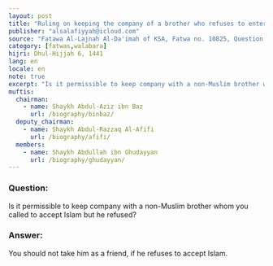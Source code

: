 ```yaml
---
layout: post
title: "Ruling on keeping the company of a brother who refuses to enter Islam"
publisher: "alsalafiyyah@icloud.com"
source: "Fatawa Al-Lajnah Al-Da'imah of KSA, Fatwa no. 10825, Question 7"
category: [fatwas,walabara]
hijri: Dhul-Hijjah 6, 1441
lang: en
locale: en
note: true
excerpt: "Is it permissible to keep company with a non-Muslim brother whom you called to accept Islam but he refused?"
muftis:
  chairman: 
    - name: Shaykh Abdul-Aziz ibn Baz
      url: /biography/binbaz/
  deputy_chairman:
    - name: Shaykh Abdul-Razzaq Al-Afifi
      url: /biography/afifi/
  members: 
    - name: Shaykh Abdullah ibn Ghudayyan
      url: /biography/ghudayyan/
---
```


### Question: 

Is it permissible to keep company with a non-Muslim brother whom you called to accept Islam but he refused?

### Answer:

You should not take him as a friend, if he refuses to accept Islam.
